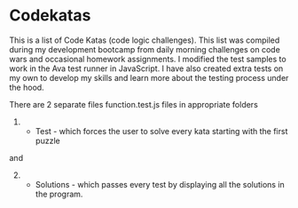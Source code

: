 # Codekatas
This is a list of Code Katas (code logic challenges). This list was compiled during my development bootcamp from daily morning challenges on code wars and occasional homework assignments. I modified the test samples to work in the Ava test runner in JavaScript. I have also created extra tests on my own to develop my skills and learn more about the testing process under the hood. 

There are 2 separate files function.test.js files in appropriate folders 

1) - Test -   which forces the user to solve every kata starting with the first puzzle 

and 

2) - Solutions - which passes every test by displaying all the solutions in the program. 
